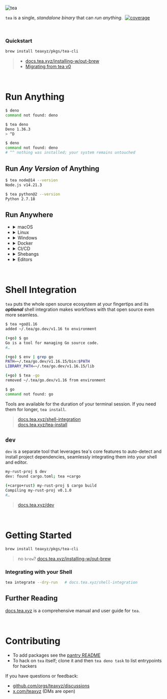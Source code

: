 ![tea](https://tea.xyz/banner.png)

`tea` is a single, *standalone binary* that can *run anything*.&nbsp;&nbsp;[![coverage][]][coveralls]

&nbsp;


### Quickstart

```sh
brew install teaxyz/pkgs/tea-cli
```

> * [docs.tea.xyz/installing-w/out-brew]
> * [Migrating from tea v0](https://slack-files.com/T02MTUY60NS-F05NRQ8CT51-a881910f74)

&nbsp;


# Run Anything

```sh
$ deno
command not found: deno

$ tea deno
Deno 1.36.3
> ^D

$ deno
command not found: deno
# ^^ nothing was installed; your system remains untouched
```


## Run *Any Version* of Anything

```sh
$ tea node@14 --version
Node.js v14.21.3

$ tea python@2 --version
Python 2.7.18
```


## Run Anywhere

* <details><summary>macOS</summary><br>

  * macOS >= 11
  * x86-64 & Apple Silicon

  </details>
* <details><summary>Linux</summary><br>

  * glibc >=2.28 [repology](https://repology.org/project/glibc/versions)
  * `x86_64` & `arm64`

  </details>
* <details><summary>Windows</summary><br>

  WSL2; x86-64. *Native windows is planned.*

  </details>
* <details><summary>Docker</summary><br>

  ```sh
  $ tea docker run -it teaxyz/cli

  (docker) $ tea node@16
  Welcome to Node.js v16.20.1.
  Type ".help" for more information.
  >
  ```

  Or in a `Dockerfile`:

  ```Dockerfile
  FROM teaxyz/cli
  RUN tea deno@1.35 task start
  ```

  Or in any image:

  ```Dockerfile
  FROM ubuntu
  RUN curl https://tea.xyz | sh
  RUN tea python@3.10 -m http.server 8000
  ```

  > [docs.tea.xyz/docker]

  </details>
* <details><summary>CI/CD</summary><br>

  ```yaml
  - uses: teaxyz/setup@v0
  - run: tea shellcheck
  ```

  Or in other CI/CD providers:

  ```sh
  $ curl https://tea.xyz | sh
  $ tea shellcheck
  ```

  > [docs.tea.xyz/ci-cd]

  </details>
* <details><summary>Shebangs</summary><br>

  ```sh
  #!/usr/bin/env -S tea python@3.10
  ```

  > [docs.tea.xyz/scripts]

  </details>
* <details><summary>Editors</summary><br>

  ```sh
  $ cd myproj

  myproj $ tea use cargo
  (+cargo) myproj $ code .
  ```

  Or use [`dev`][dev]; a separate tool that uses tea primitives to
  automatically determine and utilize your dependencies based on your
  project’s keyfiles.

  ```sh
  $ cd myproj

  myproj $ dev
  ^^ type `tea` to run that

  myproj $ tea
  tea +dev && dev
  dev: found cargo.toml; adding ~/.tea/cargo/v* to environment

  (+cargo+rust) my-rust-project $ code .
  ```

  > [docs.tea.xyz/editors]

  </details>

&nbsp;


# Shell Integration

`tea` puts the whole open source ecosystem at your fingertips and its
***optional*** shell integration makes workflows with that open source
even more seamless.

```sh
$ tea +go@1.16
added ~/.tea/go.dev/v1.16 to environment

(+go) $ go
Go is a tool for managing Go source code.
#…

(+go) $ env | grep go
PATH=~/.tea/go.dev/v1.16.15/bin:$PATH
LIBRARY_PATH=~/.tea/go.dev/v1.16.15/lib

(+go) $ tea -go
removed ~/.tea/go.dev/v1.16 from environment

$ go
command not found: go
```

Tools are available for the duration of your terminal session.
If you need them for longer, `tea install`.

> [docs.tea.xyz/shell-integration] \
> [docs.tea.xyz/tea-install]

## `dev`

`dev` is a separate tool that leverages tea's core
features to auto-detect and install project dependencies, seamlessly
integrating them into your shell and editor.

```sh
my-rust-proj $ dev
dev: found cargo.toml; tea +cargo

(+cargo+rust) my-rust-proj $ cargo build
Compiling my-rust-proj v0.1.0
#…
```

> [docs.tea.xyz/dev][dev]

&nbsp;



# Getting Started

```sh
brew install teaxyz/pkgs/tea-cli
```

> no `brew`? [docs.tea.xyz/installing-w/out-brew]

### Integrating with your Shell

```sh
tea integrate --dry-run   # docs.tea.xyz/shell-integration
```

## Further Reading

[docs.tea.xyz][docs] is a comprehensive manual and user guide for `tea`.

&nbsp;



# Contributing

* To add packages see the [pantry README]
* To hack on `tea` itself; clone it and then `tea deno task` to list
  entrypoints for hackers

If you have questions or feedback:

* [github.com/orgs/teaxyz/discussions][discussions]
* [x.com/teaxyz](https://x.com/teaxyz) (DMs are open)


[docs]: https://docs.tea.xyz
[pantry README]: ../../../pantry#contributing
[discussions]: ../../discussions
[docs.tea.xyz/tea-install]: https://docs.tea.xyz/tea-install
[docs.tea.xyz/ci-cd]: https://docs.tea.xyz/ci-cd
[docs.tea.xyz/scripts]: https://docs.tea.xyz/scripts
[docs.tea.xyz/editors]: https://docs.tea.xyz/editors
[docs.tea.xyz/docker]: https://docs.tea.xyz/docker
[docs.tea.xyz/installing-w/out-brew]: https://docs.tea.xyz/installing-w/out-brew
[docs.tea.xyz/shell-integration]: https://docs.tea.xyz/shell-integration
[dev]: https://docs.tea.xyz/dev

[coverage]: https://coveralls.io/repos/github/teaxyz/cli/badge.svg?branch=main
[coveralls]: https://coveralls.io/github/teaxyz/cli?branch=main
